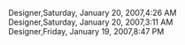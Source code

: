 ﻿Designer,Saturday, January 20, 2007,4:26 AM  Designer,Saturday, January 20, 2007,3:11 AM  Designer,Friday, January 19, 2007,8:47 PM